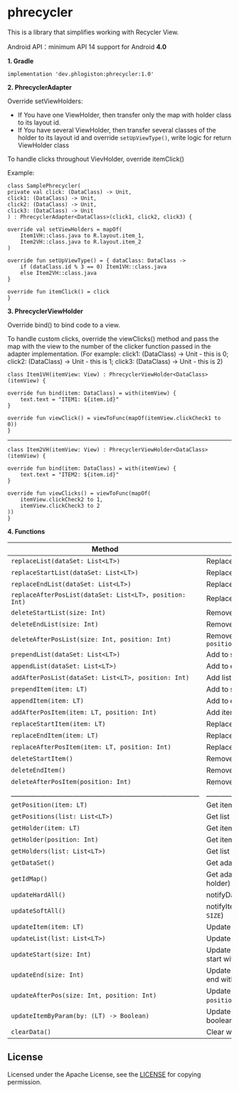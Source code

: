 # phrecycler

This is a library that simplifies working with Recycler View.

Android API：minimum API 14 support for Android **4.0**

**1. Gradle**

    implementation 'dev.phlogiston:phrecycler:1.0'

**2. PhrecyclerAdapter**

Override setViewHolders:
- If You have one ViewHolder, then transfer only the map with holder class to its layout id.
- If You have several ViewHolder, then transfer several classes of the holder to its layout id and override `setUpViewType()`, write logic for return ViewHolder class

To handle clicks throughout VievHolder, override itemClick()

Example:

    class SamplePhrecycler(
    private val click: (DataClass) -> Unit,
    click1: (DataClass) -> Unit,
    click2: (DataClass) -> Unit,
    click3: (DataClass) -> Unit
    ) : PhrecyclerAdapter<DataClass>(click1, click2, click3) {

    override val setViewHolders = mapOf(
        Item1VH::class.java to R.layout.item_1,
        Item2VH::class.java to R.layout.item_2
    )

    override fun setUpViewType() = { dataClass: DataClass ->
        if (dataClass.id % 3 == 0) Item1VH::class.java
        else Item2VH::class.java
    }

    override fun itemClick() = click
    }

**3. PhrecyclerViewHolder**

Override bind() to bind code to a view.

To handle custom clicks, override the viewClicks() method and pass the map with the view to the number of the clicker function passed in the adapter implementation. (For example: click1: (DataClass) -> Unit - this is 0; click2: (DataClass) -> Unit - this is 1; click3: (DataClass) -> Unit - this is 2)

    class Item1VH(itemView: View) : PhrecyclerViewHolder<DataClass>(itemView) {

    override fun bind(item: DataClass) = with(itemView) {
        text.text = "ITEM1: ${item.id}"
    }

    override fun viewClick() = viewToFunc(mapOf(itemView.clickCheck1 to 0))
    }
 ________________________________________________________________________________
    
    class Item2VH(itemView: View) : PhrecyclerViewHolder<DataClass>(itemView) {

    override fun bind(item: DataClass) = with(itemView) {
        text.text = "ITEM2: ${item.id}"
    }

    override fun viewClicks() = viewToFunc(mapOf(
        itemView.clickCheck2 to 1,
        itemView.clickCheck3 to 2
    ))
    }
    
**4. Functions**

Method                                                    | Description
----------------------------------------------------------|-------------------------------------------
`replaceList(dataSet: List<LT>)`                          | Replace the whole list
`replaceStartList(dataSet: List<LT>)`                     | Replace the list at the start
`replaceEndList(dataSet: List<LT>)`                       | Replace the list at the end
`replaceAfterPosList(dataSet: List<LT>, position: Int)`   | Replace the list after `position`
`deleteStartList(size: Int)`                              | Remove the list at start with size
`deleteEndList(size: Int)`                                | Remove the list at end with size
`deleteAfterPosList(size: Int, position: Int)`            | Remove the list with size after `position`
`prependList(dataSet: List<LT>)`                          | Add to start of list
`appendList(dataSet: List<LT>)`                           | Add to end of list
`addAfterPosList(dataSet: List<LT>, position: Int)`       | Add list after `position`
`prependItem(item: LT)`                                   | Add to start of item
`appendItem(item: LT)`                                    | Add to end of item
`addAfterPosItem(item: LT, position: Int)`                | Add item after `position`
`replaceStartItem(item: LT)`                              | Replace the item at the start
`replaceEndItem(item: LT)`                                | Replace the item at the end
`replaceAfterPosItem(item: LT, position: Int)`            | Replace the item after `position`
`deleteStartItem()`                                       | Remove the item at start
`deleteEndItem()`                                         | Remove the item at end
`deleteAfterPosItem(position: Int)`                       | Remove the item after `position`
__________________________________________________________|___________________________________
`getPosition(item: LT)`                                   | Get item position
`getPositions(list: List<LT>)`                            | Get list positions
`getHolder(item: LT)`                                     | Get item holder
`getHolder(position: Int)`                                | Get item holder by `position`
`getHolders(list: List<LT>)`                              | Get list holders
`getDataSet()`                                            | Get adapter data (list)
`getIdMap()`                                              | Get adapter map (item, postion, holder)
`updateHardAll()`                                         | notifyDataSetChanged()
`updateSoftAll()`                                         | notifyItemRangeChanged(0, `LIST SIZE`)
`updateItem(item: LT)`                                    | Update recycler element by item
`updateList(list: List<LT>)`                              | Update recycler elements by list
`updateStart(size: Int)`                                  | Update recycler elements at the start with `size`
`updateEnd(size: Int)`                                    | Update recycler elements at the end with `size`
`updateAfterPos(size: Int, position: Int)`                | Update recycler elements after `position` with `size`
`updateItemByParam(by: (LT) -> Boolean)`                  | Update recycler element by boolean expression
`clearData()`                                             | Clear whole list

## License ##

Licensed under the Apache License, see the [LICENSE](https://github.com/phlogistonCode/phrecycler/blob/master/LICENSE) for copying permission.

